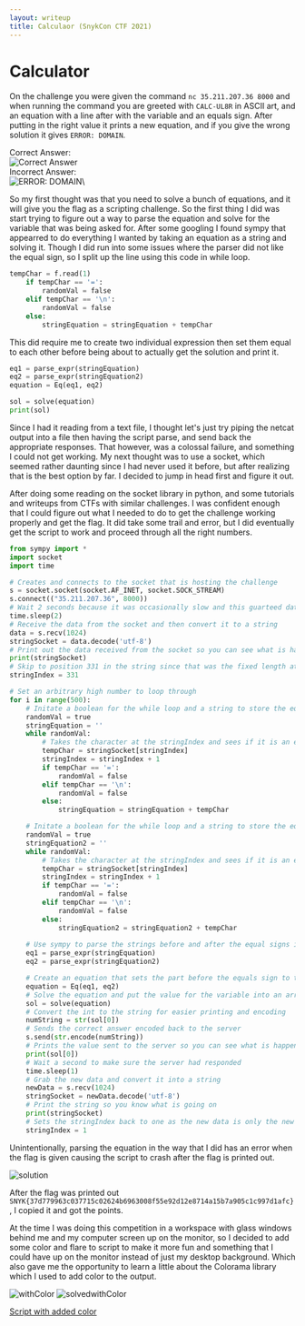 ```yaml
---
layout: writeup
title: Calculaor (SnykCon CTF 2021)
---
```

# Calculator

On the challenge you were given the command ```nc 35.211.207.36 8000``` and when running the command you are greeted with ```CALC-UL8R``` in ASCII art, and an equation with a line after with the variable and an equals sign. After putting in the right value it prints a new equation, and if you give the wrong solution it gives ```ERROR: DOMAIN```.

Correct Answer:\
![Correct Answer](correctAnswer.png)\
Incorrect Answer:\
![ERROR: DOMAIN](ERRORDOMAIN.png)\

So my first thought was that you need to solve a bunch of equations, and it will give you the flag as a scripting challenge. So the first thing I did was start trying to figure out a way to parse the equation and solve for the variable that was being asked for. After some googling I found sympy that appearred to do everything I wanted by taking an equation as a string and solving it. Though I did run into some issues where the parser did not like the equal sign, so I split up the line using this code in while loop.

```py
tempChar = f.read(1)
    if tempChar == '=':
        randomVal = false
    elif tempChar == '\n':
        randomVal = false
    else: 
        stringEquation = stringEquation + tempChar
```

This did require me to create two individual expression then set them equal to each other before being about to actually get the solution and print it.

```py
eq1 = parse_expr(stringEquation)
eq2 = parse_expr(stringEquation2)
equation = Eq(eq1, eq2)

sol = solve(equation)
print(sol)
```

Since I had it reading from a text file, I thought let's just try piping the netcat output into a file then having the script parse, and send back the appropriate responses. That however, was a colossal failure, and something I could not get working. My next thought was to use a socket, which seemed rather daunting since I had never used it before, but after realizing that is the best option by far. I decided to jump in head first and figure it out.

After doing some reading on the socket library in python, and some tutorials and writeups from CTFs with similar challenges. I was confident enough that I could figure out what I needed to do to get the challenge working properly and get the flag. It did take some trail and error, but I did eventually get the script to work and proceed through all the right numbers. 

```py
from sympy import *
import socket
import time

# Creates and connects to the socket that is hosting the challenge
s = socket.socket(socket.AF_INET, socket.SOCK_STREAM)
s.connect(("35.211.207.36", 8000))
# Wait 2 seconds because it was occasionally slow and this guarteed dat
time.sleep(2)
# Receive the data from the socket and then convert it to a string
data = s.recv(1024)
stringSocket = data.decode('utf-8') 
# Print out the data received from the socket so you can see what is happening
print(stringSocket)
# Skip to position 331 in the string since that was the fixed length at the beginning without an equation
stringIndex = 331

# Set an arbitrary high number to loop through
for i in range(500):
    # Initate a boolean for the while loop and a string to store the equation before the equal sign
    randomVal = true
    stringEquation = ''
    while randomVal:
        # Takes the character at the stringIndex and sees if it is an equals sign or a new line, if it isn't adds it to the string
        tempChar = stringSocket[stringIndex]
        stringIndex = stringIndex + 1
        if tempChar == '=':
            randomVal = false
        elif tempChar == '\n':
            randomVal = false
        else: 
            stringEquation = stringEquation + tempChar

    # Initate a boolean for the while loop and a string to store the equation after the equal sign
    randomVal = true
    stringEquation2 = ''
    while randomVal:
        # Takes the character at the stringIndex and sees if it is an equals sign or a new line, if it isn't adds it to the string
        tempChar = stringSocket[stringIndex]
        stringIndex = stringIndex + 1 
        if tempChar == '=':
            randomVal = false
        elif tempChar == '\n':
            randomVal = false
        else: 
            stringEquation2 = stringEquation2 + tempChar
    
    # Use sympy to parse the strings before and after the equal signs into equations that sympy can use
    eq1 = parse_expr(stringEquation)
    eq2 = parse_expr(stringEquation2)

    # Create an equation that sets the part before the equals sign to the part after it
    equation = Eq(eq1, eq2)
    # Solve the equation and put the value for the variable into an array
    sol = solve(equation)
    # Convert the int to the string for easier printing and encoding
    numString = str(sol[0])
    # Sends the correct answer encoded back to the server
    s.send(str.encode(numString))
    # Prints the value sent to the server so you can see what is happening
    print(sol[0])
    # Wait a second to make sure the server had responded
    time.sleep(1)
    # Grab the new data and convert it into a string
    newData = s.recv(1024)
    stringSocket = newData.decode('utf-8') 
    # Print the string so you know what is going on
    print(stringSocket)
    # Sets the stringIndex back to one as the new data is only the new equation
    stringIndex = 1
```

Unintentionally, parsing the equation in the way that I did has an error when the flag is given causing the script to crash after the flag is printed out.

![solution](solved.png)

After the flag was printed out ```SNYK{37d779963c037715c02624b6963008f55e92d12e8714a15b7a905c1c997d1afc}```, I copied it and got the points.

At the time I was doing this competition in a workspace with glass windows behind me and my computer screen up on the monitor, so I decided to add some color and flare to script to make it more fun and something that I could have up on the monitor instead of just my desktop background. Which also gave me the opportunity to learn a little about the Colorama library which I used to add color to the output.

![withColor](withColor.png)
![solvedwithColor](solvedWithColor.png)

[Script with added color](netcatSolverWorks_colored_.py)

